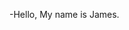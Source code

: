 -Hello,
   My name is James.

<!---
jamesnielsen3/jamesnielsen3 is a ✨ special ✨ repository because its `README.md` (this file) appears on your GitHub profile.
You can click the Preview link to take a look at your changes.
--->
